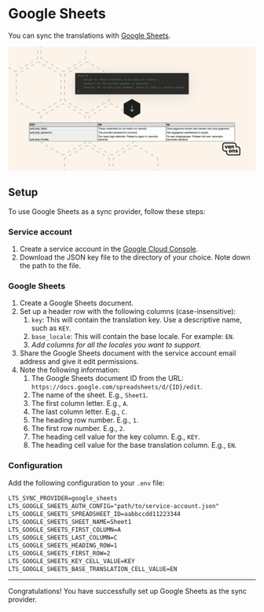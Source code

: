 # Google Sheets

You can sync the translations with [Google Sheets](https://sheets.google.com).

<p align="center"><img src="../../art/google-sheets-example.png" alt="Example of Google Sheets"></p>

## Setup

To use Google Sheets as a sync provider, follow these steps:

### Service account

1. Create a service account in the [Google Cloud Console](https://console.cloud.google.com/iam-admin/serviceaccounts).
2. Download the JSON key file to the directory of your choice. Note down the path to the file.

### Google Sheets

1. Create a Google Sheets document.
2. Set up a header row with the following columns (case-insensitive):
   1. `key`: This will contain the translation key. Use a descriptive name, such as `KEY`.
   2. `base_locale`: This will contain the base locale. For example: `EN`.
   3. *Add columns for all the locales you want to support.*
3. Share the Google Sheets document with the service account email address and give it edit permissions.
4. Note the following information:
   1. The Google Sheets document ID from the URL: `https://docs.google.com/spreadsheets/d/{ID}/edit`.
   2. The name of the sheet. E.g., `Sheet1`.
   3. The first column letter. E.g., `A`.
   4. The last column letter. E.g., `C`.
   5. The heading row number. E.g., `1`.
   6. The first row number. E.g., `2`.
   7. The heading cell value for the key column. E.g., `KEY`.
   8. The heading cell value for the base translation column. E.g., `EN`.

### Configuration

Add the following configuration to your `.env` file:

```dotenv
LTS_SYNC_PROVIDER=google_sheets
LTS_GOOGLE_SHEETS_AUTH_CONFIG="path/to/service-account.json"
LTS_GOOGLE_SHEETS_SPREADSHEET_ID=aabbccdd11223344
LTS_GOOGLE_SHEETS_SHEET_NAME=Sheet1
LTS_GOOGLE_SHEETS_FIRST_COLUMN=A
LTS_GOOGLE_SHEETS_LAST_COLUMN=C
LTS_GOOGLE_SHEETS_HEADING_ROW=1
LTS_GOOGLE_SHEETS_FIRST_ROW=2
LTS_GOOGLE_SHEETS_KEY_CELL_VALUE=KEY
LTS_GOOGLE_SHEETS_BASE_TRANSLATION_CELL_VALUE=EN
```

---

Congratulations! You have successfully set up Google Sheets as the sync provider.
